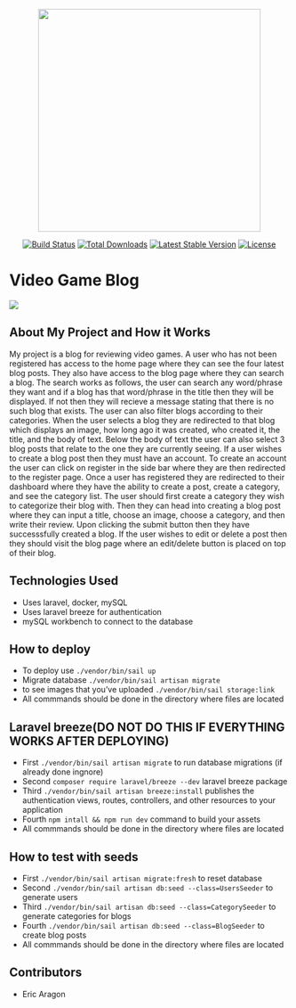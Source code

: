 <p align="center"><a href="https://laravel.com" target="_blank"><img src="https://raw.githubusercontent.com/laravel/art/master/logo-lockup/5%20SVG/2%20CMYK/1%20Full%20Color/laravel-logolockup-cmyk-red.svg" width="400"></a></p>

<p align="center">
<a href="https://travis-ci.org/laravel/framework"><img src="https://travis-ci.org/laravel/framework.svg" alt="Build Status"></a>
<a href="https://packagist.org/packages/laravel/framework"><img src="https://img.shields.io/packagist/dt/laravel/framework" alt="Total Downloads"></a>
<a href="https://packagist.org/packages/laravel/framework"><img src="https://img.shields.io/packagist/v/laravel/framework" alt="Latest Stable Version"></a>
<a href="https://packagist.org/packages/laravel/framework"><img src="https://img.shields.io/packagist/l/laravel/framework" alt="License"></a>
</p>

<h1>Video Game Blog</h1>
<img src="https://cdn.glitch.global/cd543e2f-5e90-430c-ab6e-370dbc407615/Home%20-%20Video%20Game%20Blog%20-%20Google%20Chrome%205_12_2022%201_25_20%20PM.png?v=1652406947811">

## About My Project and How it Works

My project is a blog for reviewing video games. A user who has not been registered has access to the home page where they can see the four latest blog posts. They also have access to the blog page where they can search a blog. The search works as follows, the user can search any word/phrase they want and if a blog has that word/phrase in the title then they will be displayed. If not then they will recieve a message stating that there is no such blog that exists. The user can also filter blogs according to their categories. When the user selects a blog they are redirected to that blog which displays an image, how long ago it was created, who created it, the title, and the body of text. Below the body of text the user can also select 3 blog posts that relate to the one they are currently seeing. If a user wishes to create a blog post then they must have an account. To create an account the user can click on register in the side bar where they are then redirected to the register page. Once a user has registered they are redirected to their dashboard where they have the ability to create a post, create a category, and see the category list. The user should first create a category they wish to categorize their blog with. Then they can head into creating a blog post where they can input a title, choose an image, choose a category, and then write their review. Upon clicking the submit button then they have successsfully created a blog. If the user wishes to edit or delete a post then they should visit the blog page where an edit/delete button is placed on top of their blog.

## Technologies Used 

- Uses laravel, docker, mySQL
- Uses laravel breeze for authentication
- mySQL workbench to connect to the database 

## How to deploy
- To deploy use `./vendor/bin/sail up` 
- Migrate database `./vendor/bin/sail artisan migrate`
- to see images that you’ve uploaded `./vendor/bin/sail storage:link` 
- All commmands should be done in the directory where files are located

## Laravel breeze(DO NOT DO THIS IF EVERYTHING WORKS AFTER DEPLOYING)
- First `./vendor/bin/sail artisan migrate` to run database migrations (if already done ingnore)
- Second `composer require laravel/breeze --dev` laravel breeze package
- Third `./vendor/bin/sail artisan breeze:install` publishes the authentication views, routes, controllers, and other resources to your application
- Fourth `npm intall && npm run dev` command to build your assets
- All commmands should be done in the directory where files are located 

## How to  test with seeds
- First `./vendor/bin/sail artisan migrate:fresh` to reset database
- Second `./vendor/bin/sail artisan db:seed --class=UsersSeeder` to generate users
- Third `./vendor/bin/sail artisan db:seed --class=CategorySeeder` to generate categories for blogs
- Fourth `./vendor/bin/sail artisan db:seed --class=BlogSeeder` to create blog posts
- All commmands should be done in the directory where files are located 
## Contributors 
- Eric Aragon




